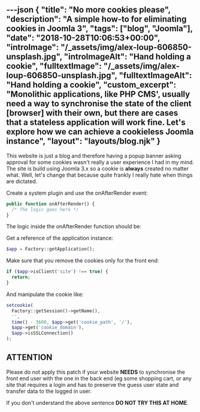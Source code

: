 ---json
{
  "title": "No more cookies please",
  "description": "A simple how-to for eliminating cookies in Joomla 3",
  "tags": ["blog", "Joomla"],
  "date": "2018-10-28T10:06:53+00:00",
  "introImage": "/_assets/img/alex-loup-606850-unsplash.jpg",
  "introImageAlt": "Hand holding a cookie",
  "fulltextImage": "/_assets/img/alex-loup-606850-unsplash.jpg",
  "fulltextImageAlt": "Hand holding a cookie",
  "custom_excerpt": "Monolithic applications, like PHP CMS', usually need a way to synchronise the state of the client [browser] with their own, but there are cases that a stateless application will work fine. Let's explore how we can achieve a cookieless Joomla instance",
  "layout": "layouts/blog.njk"
}
---
This website is just a blog and therefore having a popup banner asking approval for some cookies wasn't really a user experience I had in my mind. The site is build using Joomla 3.x so a cookie is **always** created no matter what. Well, let's change that because quite frankly I really hate when things are dictated.

 Create a system plugin and use the onAfterRender event:


```php
public function onAfterRender() {
  /* The logic goes here */
} 
```


The logic inside the onAfterRender function should be:

Get a reference of the application instance:

```php
$app = Factory::getApplication();
```

Make sure that you remove the cookies only for the front end:

```php
if ($app->isClient('site') !== true) { 
  return;
} 
```

And manipulate the cookie like:

```php
setcookie(
  Factory::getSession()->getName(),
  '',
  time() - 3600, $app->get('cookie_path', '/'),
  $app->get('cookie_domain'),
  $app->isSSLConnection()
);
```

ATTENTION
---------

Please do not apply this patch if your website **NEEDS** to synchronise the front end user with the one in the back end (eg some shopping cart, or any site that requires a login and has to preserve the guess user state and transfer data to the logged in user.

If you don't understand the above sentence **DO NOT TRY THIS AT HOME**.